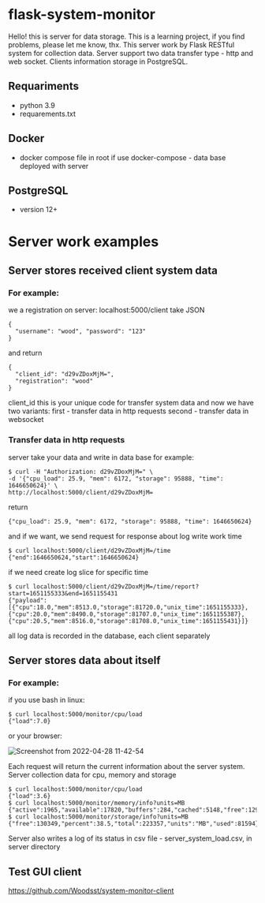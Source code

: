 # flask-system-monitor
Hello! this is server for data storage.
This is a learning project, if you find problems, please let me know, thx.
This server work by Flask RESTful system for collection data.
Server support two data transfer type - http and web socket.
Clients information storage in PostgreSQL.

## Requariments
* python 3.9
* requarements.txt

## Docker
* docker compose file in root
if use docker-compose - data base deployed with server

## PostgreSQL
* version 12+

# Server work examples
## Server stores received client system data
### For example:
we a registration on server:
localhost:5000/client take JSON 
```
{
  "username": "wood", "password": "123"
}
```
and return 
```
{
  "client_id": "d29vZDoxMjM=",
  "registration": "wood"
}
```
client_id this is your unique code for transfer system data
and now we have two variants: 
first - transfer data in http requests 
second - transfer data in websocket

### Transfer data in http requests
server take your data and write in data base
for example:
```
$ curl -H "Authorization: d29vZDoxMjM=" \
-d '{"cpu_load": 25.9, "mem": 6172, "storage": 95888, "time": 1646650624}' \
http://localhost:5000/client/d29vZDoxMjM=
```
return
```
{"cpu_load": 25.9, "mem": 6172, "storage": 95888, "time": 1646650624}
```
and if we want, we send request for response about  log write work time
```
$ curl localhost:5000/client/d29vZDoxMjM=/time
{"end":1646650624,"start":1646650624}
```
if we need create log slice for specific time
```
$ curl localhost:5000/client/d29vZDoxMjM=/time/report?start=1651155333&end=1651155431
{"payload":[{"cpu":18.0,"mem":8513.0,"storage":81720.0,"unix_time":1651155333},
{"cpu":20.0,"mem":8490.0,"storage":81707.0,"unix_time":1651155387},
{"cpu":20.5,"mem":8516.0,"storage":81708.0,"unix_time":1651155431}]}
```
all log data is recorded in the database, each client separately

## Server stores data about itself
### For example:
if you use bash in linux:
```
$ curl localhost:5000/monitor/cpu/load
{"load":7.0}
```
or your browser:

![Screenshot from 2022-04-28 11-42-54](https://user-images.githubusercontent.com/90110119/165713823-1a7d28f0-c1a8-4fb7-906f-0296b98c0789.png)

Each request will return the current information about the server system.
Server collection data for cpu, memory and storage
```
$ curl localhost:5000/monitor/cpu/load
{"load":3.6}
$ curl localhost:5000/monitor/memory/info?units=MB
{"active":1965,"available":17820,"buffers":284,"cached":5148,"free":12969,"inactive":8335,"percent":25.8,"shared":203,"slab":431,"total":24002,"used":5600}
$ curl localhost:5000/monitor/storage/info?units=MB
{"free":130349,"percent":38.5,"total":223357,"units":"MB","used":81594}
```
Server also writes a log of its status in csv file - server_system_load.csv, in server directory

## Test GUI client

https://github.com/Woodsst/system-monitor-client
